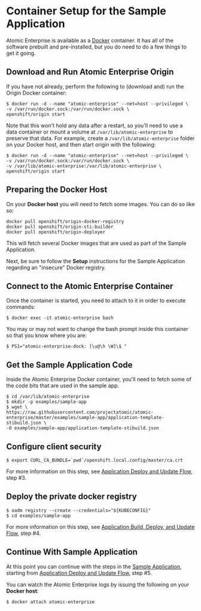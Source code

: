 # Container Setup for the Sample Application
Atomic Enterprise is available as a [Docker](https://www.docker.io) container. It
has all of the software prebuilt and pre-installed, but you do need to do a few
things to get it going.

## Download and Run Atomic Enterprise Origin
If you have not already, perform the following to (download and) run the Origin
Docker container:

[//]: # (TODO: Update image name in the future)

    $ docker run -d --name "atomic-enterprise" --net=host --privileged \
    -v /var/run/docker.sock:/var/run/docker.sock \
    openshift/origin start

[//]: # (TODO: Update sharedstatedir in the future)

Note that this won't hold any data after a restart, so you'll need to use a data
container or mount a volume at `/var/lib/atomic-enterprise` to preserve that data. For
example, create a `/var/lib/atomic-enterprise` folder on your Docker host, and then
start origin with the following:

[//]: # (TODO: Update image name in the future)

    $ docker run -d --name "atomic-enterprise" --net=host --privileged \
    -v /var/run/docker.sock:/var/run/docker.sock \
    -v /var/lib/atomic-enterprise:/var/lib/atomic-enterprise \
    openshift/origin start

## Preparing the Docker Host
On your **Docker host** you will need to fetch some images. You can do so like so:

[//]: # (TODO: Update image name in the future)

    docker pull openshift/origin-docker-registry
    docker pull openshift/origin-sti-builder
    docker pull openshift/origin-deployer


This will fetch several Docker images that are used as part of the Sample
Application.

Next, be sure to follow the **Setup** instructions for the Sample Application
regarding an "insecure" Docker registry.

## Connect to the Atomic Enterprise Container
Once the container is started, you need to attach to it in order to execute
commands:

    $ docker exec -it atomic-enterprise bash

You may or may not want to change the bash prompt inside this container so that
you know where you are:

    $ PS1="atomic-enterprise-dock: [\u@\h \W]\$ "

## Get the Sample Application Code
Inside the Atomic Enterprise Docker container, you'll need to fetch some of the code
bits that are used in the sample app.

[//]: # (TODO: Update image name in the future)

    $ cd /var/lib/atomic-enterprise
    $ mkdir -p examples/sample-app
    $ wget \
    https://raw.githubusercontent.com/projectatomic/atomic-enterprise/master/examples/sample-app/application-template-stibuild.json \
    -O examples/sample-app/application-template-stibuild.json

## Configure client security

[//]: # (TODO: Update sharedstatedir in the future)

    $ export CURL_CA_BUNDLE=`pwd`/openshift.local.config/master/ca.crt

For more information on this step, see [Application Deploy and Update
Flow](https://github.com/projectatomic/atomic-enterprise/blob/master/examples/sample-app/README.md#application-deploy-and-update-flow),
step #3.

## Deploy the private docker registry

    $ oadm registry --create --credentials="${KUBECONFIG}"
    $ cd examples/sample-app

For more information on this step, see [Application Build, Deploy, and Update
Flow](https://github.com/projectatomic/atomic-admin/blob/master/examples/sample-app/README.md#application-build-deploy-and-update-flow),
step #4.

## Continue With Sample Application
At this point you can continue with the steps in the [Sample
Application](https://github.com/projectatomic/atomic-enterprise/blob/master/examples/sample-app/README.md),
starting from [Application Deploy and Update
Flow](https://github.com/projectatomic/atomic-enterprise/blob/master/examples/sample-app/README.md#application-deploy-and-update-flow),
step #5.

You can watch the Atomic Enterprise logs by issuing the following on your **Docker
host**:

    $ docker attach atomic-enterprise
